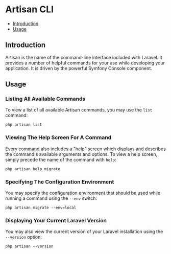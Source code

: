 # Artisan CLI

* [Introduction](artisan.md#introduction)
* [Usage](artisan.md#usage)

## Introduction

Artisan is the name of the command-line interface included with Laravel. It provides a number of helpful commands for your use while developing your application. It is driven by the powerful Symfony Console component.

## Usage

### Listing All Available Commands

To view a list of all available Artisan commands, you may use the `list` command:

```text
php artisan list
```

### Viewing The Help Screen For A Command

Every command also includes a "help" screen which displays and describes the command's available arguments and options. To view a help screen, simply precede the name of the command with `help`:

```text
php artisan help migrate
```

### Specifying The Configuration Environment

You may specify the configuration environment that should be used while running a command using the `--env` switch:

```text
php artisan migrate --env=local
```

### Displaying Your Current Laravel Version

You may also view the current version of your Laravel installation using the `--version` option:

```text
php artisan --version
```

